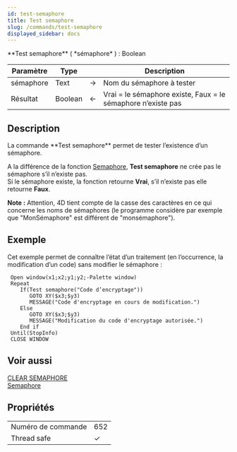 ```yaml
---
id: test-semaphore
title: Test semaphore
slug: /commands/test-semaphore
displayed_sidebar: docs
---
```


<!--REF #_command_.Test semaphore.Syntax-->**Test semaphore** ( *sémaphore* ) : Boolean<!-- END REF-->
<!--REF #_command_.Test semaphore.Params-->
| Paramètre | Type |  | Description |
| --- | --- | --- | --- |
| sémaphore | Text | &#8594;  | Nom du sémaphore à tester |
| Résultat | Boolean | &#8592; | Vrai = le sémaphore existe, Faux = le sémaphore n’existe pas |

<!-- END REF-->

## Description 

<!--REF #_command_.Test semaphore.Summary-->La commande **Test semaphore** permet de tester l’existence d’un sémaphore.<!-- END REF--> 

A la différence de la fonction [Semaphore](semaphore.md), **Test semaphore** ne crée pas le sémaphore s’il n’existe pas.   
Si le sémaphore existe, la fonction retourne **Vrai**, s’il n’existe pas elle retourne **Faux**.

**Note :** Attention, 4D tient compte de la casse des caractères en ce qui concerne les noms de sémaphores (le programme considère par exemple que "MonSémaphore" est différent de "monsémaphore"). 

## Exemple 

Cet exemple permet de connaître l’état d’un traitement (en l’occurrence, la modification d’un code) sans modifier le sémaphore :

```4d
 Open window(x1;x2;y1;y2;-Palette window)
 Repeat
    If(Test semaphore("Code d’encryptage"))
       GOTO XY($x3;$y3)
       MESSAGE("Code d'encryptage en cours de modification.")
    Else
       GOTO XY($x3;$y3)
       MESSAGE("Modification du code d'encryptage autorisée.")
    End if
 Until(StopInfo)
 CLOSE WINDOW
```

## Voir aussi 

[CLEAR SEMAPHORE](clear-semaphore.md)  
[Semaphore](semaphore.md)  

## Propriétés

|  |  |
| --- | --- |
| Numéro de commande | 652 |
| Thread safe | &check; |


